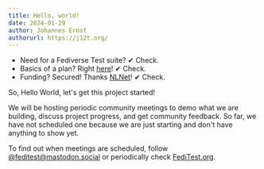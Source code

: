 ```yaml
---
title: Hello, world!
date: 2024-01-29
author: Johannes Ernst
authorurl: https://j12t.org/
---
```


* Need for a Fediverse Test suite? ✔ Check.
* Basics of a plan? Right [here](https://nlnet.nl/project/FediverseTestsuite/)! ✔ Check.
* Funding? Secured! Thanks [NLNet](https://nlnet.nl/news/2023/20231123-announcing-projects.html)! ✔ Check.

So, Hello World, let's get this project started!

We will be hosting periodic community meetings to demo what we are building, discuss
project progress, and get community feedback. So far, we have not scheduled one because we
are just starting and don't have anything to show yet.

To find out when meetings are scheduled, follow
[@feditest@mastodon.social](https://mastodon.social/@feditest) or periodically
check [FediTest.org](/).
